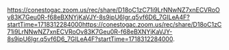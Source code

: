 https://conestogac.zoom.us/rec/share/D18oC1zC71i9LrNNwNZ7xnECVRoOv83K7Geu0R-f68eBXNYjKaVJY-8s9ipU6Igr.q5vf6D6_7GILeA4F?startTime=1718312284000https://conestogac.zoom.us/rec/share/D18oC1zC71i9LrNNwNZ7xnECVRoOv83K7Geu0R-f68eBXNYjKaVJY-8s9ipU6Igr.q5vf6D6_7GILeA4F?startTime=1718312284000.
